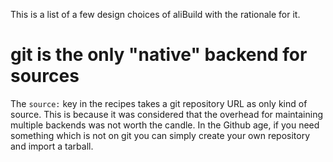 This is a list of a few design choices of aliBuild with the rationale for it.

# git is the only "native" backend for sources

The `source:` key in the recipes takes a git repository URL as only kind of source. This is because it was considered
that the overhead for maintaining multiple backends was not worth the candle. In the Github age, if you need something which is
not on git you can simply create your own repository and import a tarball.
